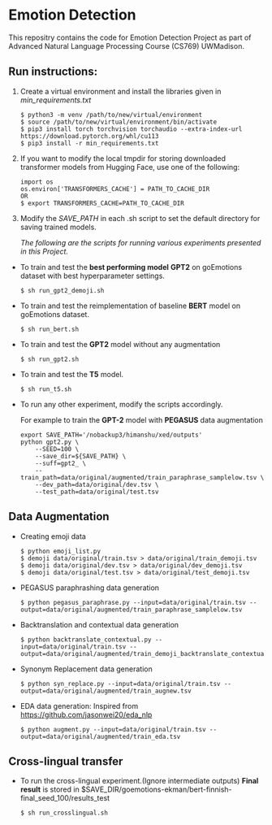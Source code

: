 # Emotion Detection
This repositry contains the code for Emotion Detection Project
as part of Advanced Natural Language Processing Course (CS769) UWMadison.

## Run instructions:

1. Create a virtual environment and install the libraries given in *min_requirements.txt*
    
    ```
    $ python3 -m venv /path/to/new/virtual/environment
    $ source /path/to/new/virtual/environment/bin/activate
    $ pip3 install torch torchvision torchaudio --extra-index-url https://download.pytorch.org/whl/cu113 
    $ pip3 install -r min_requirements.txt
    ```

2. If you want to modify the local tmpdir for storing downloaded transformer models from Hugging Face,
   use one of the following: 
    ```
    import os
    os.environ['TRANSFORMERS_CACHE'] = PATH_TO_CACHE_DIR
    OR
    $ export TRANSFORMERS_CACHE=PATH_TO_CACHE_DIR
    ```

3. Modify the *SAVE_PATH* in each .sh script to set the default directory for saving trained models.

    *The following are the scripts for running various experiments presented in this Project.*

- To train and test the **best performing model** **GPT2** on goEmotions dataset with best hyperparameter settings.

    `$ sh run_gpt2_demoji.sh`

- To train and test the reimplementation of baseline **BERT** model on goEmotions dataset.

    `$ sh run_bert.sh`

- To train and test the **GPT2** model without any augmentation

    `$ sh run_gpt2.sh`

- To train and test the **T5** model.

    `$ sh run_t5.sh`

- To run any other experiment, modify the scripts accordingly.
  
  For example to train the **GPT-2** model with **PEGASUS** data augmentation
  
    ```
    export SAVE_PATH='/nobackup3/himanshu/xed/outputs'
    python gpt2.py \
        --SEED=100 \
        --save_dir=${SAVE_PATH} \
        --suff=gpt2_ \
        --train_path=data/original/augmented/train_paraphrase_samplelow.tsv \
        --dev_path=data/original/dev.tsv \
        --test_path=data/original/test.tsv
    ```


## Data Augmentation

- Creating emoji data
    ```
    $ python emoji_list.py
    $ demoji data/original/train.tsv > data/original/train_demoji.tsv
    $ demoji data/original/dev.tsv > data/original/dev_demoji.tsv
    $ demoji data/original/test.tsv > data/original/test_demoji.tsv
    ```

- PEGASUS paraphrashing data generation
    ```
    $ python pegasus_paraphrase.py --input=data/original/train.tsv --output=data/original/augmented/train_paraphrase_samplelow.tsv
    ```

- Backtranslation and contextual data generation
    ```
    $ python backtranslate_contextual.py --input=data/original/train.tsv --output=data/original/augmented/train_demoji_backtranslate_contextual.tsv
    ```

- Synonym Replacement data generation
    ```
    $ python syn_replace.py --input=data/original/train.tsv --output=data/original/augmented/train_augnew.tsv
    ```
- EDA data generation:
  Inspired from https://github.com/jasonwei20/eda_nlp
    ```
    $ python augment.py --input=data/original/train.tsv --output=data/original/augmented/train_eda.tsv
    ```

## Cross-lingual transfer

- To run the cross-lingual experiment.(Ignore intermediate outputs)
    **Final result** is stored in $SAVE_DIR/goemotions-ekman/bert-finnish-final_seed_100/results_test

    `$ sh run_crosslingual.sh`